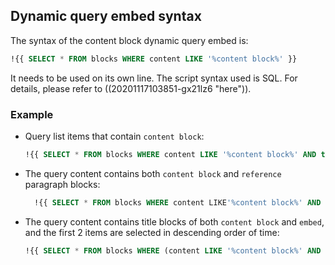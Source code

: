 ## Dynamic query embed syntax

The syntax of the content block dynamic query embed is:

```sql
!{{ SELECT * FROM blocks WHERE content LIKE '%content block%' }}
```

It needs to be used on its own line. The script syntax used is SQL. For details, please refer to ((20201117103851-gx21lz6 "here")).

### Example

* Query list items that contain `content block`:

  ```sql
  !{{ SELECT * FROM blocks WHERE content LIKE '%content block%' AND type = 'NodeListItem' }}
  ```
* The query content contains both `content block` and `reference` paragraph blocks:

  ```sql
    !{{ SELECT * FROM blocks WHERE content LIKE'%content block%' AND content LIKE'%reference%' }}
  ```
* The query content contains title blocks of both `content block` and `embed`, and the first 2 items are selected in descending order of time:

  ```sql
  !{{ SELECT * FROM blocks WHERE (content LIKE '%content block%' AND content LIKE '%embed%') AND type ='NodeHeading' ORDER BY block_id DESC LIMIT 4 }}
  ```
